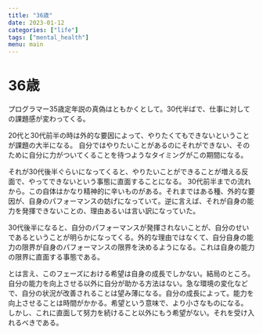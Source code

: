 ```yaml
---
title: "36歳"
date: 2023-01-12
categories: ["life"]
tags: ["mental_health"]
menu: main
---
```


# 36歳

プログラマー35歳定年説の真偽はともかくとして。30代半ばで、仕事に対しての課題感が変わってくる。

20代と30代前半の時は外的な要因によって、やりたくてもできないということが課題の大半になる。
自分ではやりたいことがあるのにそれができない、そのために自分に力がついてくることを待つようなタイミングがこの期間になる。

それが30代後半ぐらいになってくると、やりたいことができることが増える反面で、やってできないという事態に直面することになる。
30代前半までの流れから。この自体はかなり精神的に辛いものがある。それまではある種、外的な要因が、自身のパフォーマンスの妨げになっていて。逆に言えば、それが自身の能力を発揮できないことの、理由あるいは言い訳になっていた。

30代後半になると、自分のパフォーマンスが発揮されないことが、自分のせいであるということが明らかになってくる。外的な理由ではなくて、自分自身の能力の限界が自身のパフォーマンスの限界を決めるようになる。これは自身の能力の限界に直面する事態である。

とは言え、このフェーズにおける希望は自身の成長でしかない。結局のところ。自分の能力を向上させる以外に自分が助かる方法はない。急な環境の変化などで、自分の状況が改善されることは望み薄になる。自分の成長によって。能力を向上させることは時間がかかる。希望という意味で、より小さなものになる。
しかし、これに直面して努力を続けること以外にもう希望がない。それを受け入れるべきである。